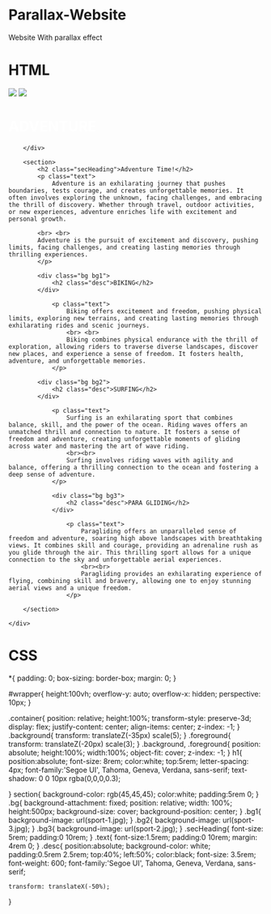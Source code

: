 # Parallax-Website
Website With parallax effect
 # HTML
 <!DOCTYPE html>
<html lang="en">
<head>
    <meta charset="UTF-8">
    <meta name="viewport" content="width=device-width, initial-scale=1.0">
    <title>Document</title>
    <link rel="stylesheet" href="style.css">
</head>
<body>
    <div id="wrapper">
        <div class="container">
            <img src="background.png" class="background">
            <img src="foreground.png" class="foreground">
            <h1 style=" color:white">ADVENTURE</h1>

        </div>

        <section>
            <h2 class="secHeading">Adventure Time!</h2>
            <p class="text">
                Adventure is an exhilarating journey that pushes boundaries, tests courage, and creates unforgettable memories. It often involves exploring the unknown, facing challenges, and embracing the thrill of discovery. Whether through travel, outdoor activities, or new experiences, adventure enriches life with excitement and personal growth.

            <br> <br>
            Adventure is the pursuit of excitement and discovery, pushing limits, facing challenges, and creating lasting memories through thrilling experiences.
            </p>

            <div class="bg bg1">
                <h2 class="desc">BIKING</h2>
            </div>

                <p class="text">
                    Biking offers excitement and freedom, pushing physical limits, exploring new terrains, and creating lasting memories through exhilarating rides and scenic journeys.
                    <br> <br>
                    Biking combines physical endurance with the thrill of exploration, allowing riders to traverse diverse landscapes, discover new places, and experience a sense of freedom. It fosters health, adventure, and unforgettable memories.
                </p>

            <div class="bg bg2">
                <h2 class="desc">SURFING</h2>
            </div>

                <p class="text">
                    Surfing is an exhilarating sport that combines balance, skill, and the power of the ocean. Riding waves offers an unmatched thrill and connection to nature. It fosters a sense of freedom and adventure, creating unforgettable moments of gliding across water and mastering the art of wave riding.
                    <br><br>
                    Surfing involves riding waves with agility and balance, offering a thrilling connection to the ocean and fostering a deep sense of adventure.
                </p>

                <div class="bg bg3">
                    <h2 class="desc">PARA GLIDING</h2>
                </div>
    
                    <p class="text">
                        Paragliding offers an unparalleled sense of freedom and adventure, soaring high above landscapes with breathtaking views. It combines skill and courage, providing an adrenaline rush as you glide through the air. This thrilling sport allows for a unique connection to the sky and unforgettable aerial experiences.
                        <br><br>
                        Paragliding provides an exhilarating experience of flying, combining skill and bravery, allowing one to enjoy stunning aerial views and a unique freedom. 
                    </p>

        </section>

    </div>
</body>
</html>

# CSS 
*{
    padding: 0;
    box-sizing: border-box;
    margin: 0;
}

#wrapper{
    height:100vh;
    overflow-y: auto;
    overflow-x: hidden;
    perspective: 10px;
}

.container{
    position: relative;
    height:100%;
    transform-style: preserve-3d;
    display: flex;
    justify-content: center;
    align-items: center;
    z-index: -1;
}
.background{
    transform: translateZ(-35px) scale(5);
}
.foreground{
    transform: translateZ(-20px) scale(3);
}
.background, .foreground{
    position: absolute;
    height:100%;
    width:100%;
    object-fit: cover;
    z-index: -1;
}
h1{
    position:absolute;
    font-size: 8rem;
    color:white;
    top:5rem;
    letter-spacing: 4px;
    font-family:'Segoe UI', Tahoma, Geneva, Verdana, sans-serif;
    text-shadow: 0 0 10px rgba(0,0,0,0.3);
    
}
section{
    background-color: rgb(45,45,45);
    color:white;
    padding:5rem 0;
}
.bg{
    background-attachment: fixed;
    position: relative;
    width: 100%;
    height:500px;
    background-size: cover;
    background-position: center;
}
.bg1{
    background-image: url(sport-1.jpg);
}
.bg2{
    background-image: url(sport-3.jpg);
}
.bg3{
    background-image: url(sport-2.jpg);
}
.secHeading{
    font-size: 5rem;
    padding:0 10rem;
}
.text{
    font-size:1.5rem;
    padding:0 10rem;
    margin: 4rem 0;
}
.desc{
    position:absolute;
    background-color: white;
    padding:0.5rem 2.5rem;
    top:40%;
    left:50%;
    color:black;
    font-size: 3.5rem;
    font-weight: 600;
    font-family:'Segoe UI', Tahoma, Geneva, Verdana, sans-serif;

    transform: translateX(-50%);
}
